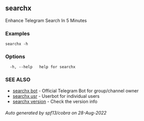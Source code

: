 ## searchx

Enhance Telegram Search In 5 Minutes

### Examples

```
searchx -h
```

### Options

```
  -h, --help   help for searchx
```

### SEE ALSO

* [searchx bot](searchx_bot.md)	 - Official Telegram Bot for group/channel owner
* [searchx usr](searchx_usr.md)	 - Userbot for individual users
* [searchx version](searchx_version.md)	 - Check the version info

###### Auto generated by spf13/cobra on 28-Aug-2022
